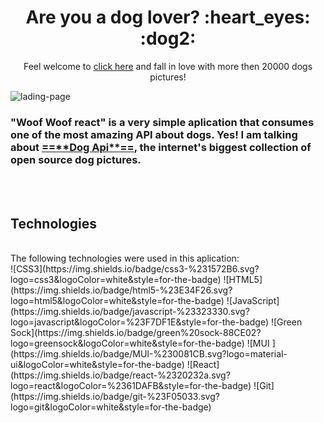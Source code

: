 <h1 align="center"> Are you a dog lover? :heart_eyes: :dog2:</h1> 

<p align="center">Feel welcome to <a href="https://mayconcabral.github.io/woof-woof-react/">click here</a> and fall in love with more then 20000 dogs pictures! </p>

![lading-page](https://github.com/MayconCabral/woof-woof-react/blob/main/src/images/woofReact.gif)

<h3>"Woof Woof react" is a very simple aplication that consumes one of the most amazing API about dogs. Yes! I am talking about <a href="https://dog.ceo/dog-api/">==**Dog Api**==</a>, the internet's biggest collection of open source dog pictures.</h3>

<br />
<br />

## Technologies
<br />
The following technologies were used in this aplication: <br />
![CSS3](https://img.shields.io/badge/css3-%231572B6.svg?logo=css3&logoColor=white&style=for-the-badge) 
![HTML5](https://img.shields.io/badge/html5-%23E34F26.svg?logo=html5&logoColor=white&style=for-the-badge) 
![JavaScript](https://img.shields.io/badge/javascript-%23323330.svg?logo=javascript&logoColor=%23F7DF1E&style=for-the-badge) 
![Green Sock](https://img.shields.io/badge/green%20sock-88CE02?logo=greensock&logoColor=white&style=for-the-badge) 
![MUI ](https://img.shields.io/badge/MUI-%230081CB.svg?logo=material-ui&logoColor=white&style=for-the-badge) 
![React](https://img.shields.io/badge/react-%2320232a.svg?logo=react&logoColor=%2361DAFB&style=for-the-badge) 
![Git](https://img.shields.io/badge/git-%23F05033.svg?logo=git&logoColor=white&style=for-the-badge) 
<br />
<br />




